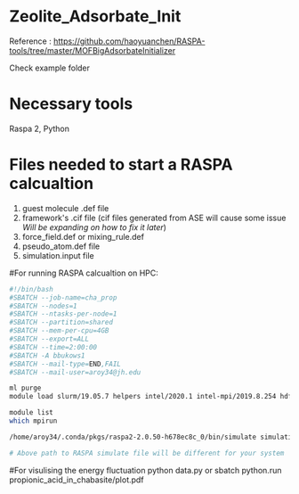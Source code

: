 # Zeolite_Adsorbate_Init

Reference : https://github.com/haoyuanchen/RASPA-tools/tree/master/MOFBigAdsorbateInitializer

Check example folder

# Necessary tools
Raspa 2, Python

# Files needed to start a RASPA calcualtion
  1. guest molecule .def file
  2. framework's .cif file (cif files generated from ASE will cause some issue *Will be expanding on how to fix it later*)
  3. force_field.def or mixing_rule.def 
  4. pseudo_atom.def file
  5. simulation.input file

#For running RASPA calcualtion on HPC:

```bash
#!/bin/bash
#SBATCH --job-name=cha_prop
#SBATCH --nodes=1
#SBATCH --ntasks-per-node=1
#SBATCH --partition=shared
#SBATCH --mem-per-cpu=4GB
#SBATCH --export=ALL
#SBATCH --time=2:00:00
#SBATCH -A bbukows1
#SBATCH --mail-type=END,FAIL
#SBATCH --mail-user=aroy34@jh.edu

ml purge
module load slurm/19.05.7 helpers intel/2020.1 intel-mpi/2019.8.254 hdf5/1.10.7 libbeef/0.1.2 dftd4/3.3.0

module list
which mpirun

/home/aroy34/.conda/pkgs/raspa2-2.0.50-h678ec8c_0/bin/simulate simulation.input

# Above path to RASPA simulate file will be different for your system
```

#For visulising the energy fluctuation
python data.py or sbatch python.run
propionic_acid_in_chabasite/plot.pdf
